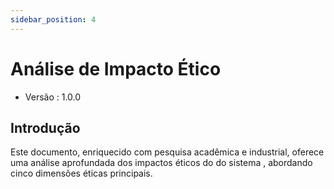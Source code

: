 ```yaml
---
sidebar_position: 4
---
```


# Análise de Impacto Ético

- Versão : 1.0.0

## Introdução

Este documento, enriquecido com pesquisa acadêmica e industrial, oferece uma análise aprofundada dos impactos éticos do do sistema , abordando cinco dimensões éticas principais.
